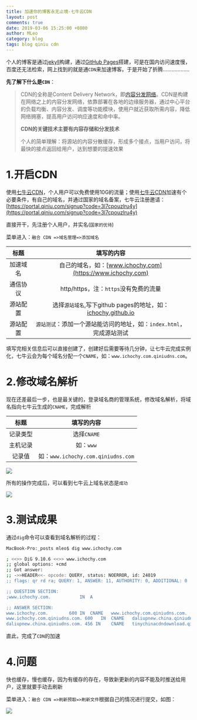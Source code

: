 ```yaml
---
title: 加速你的博客永无止境-七牛云CDN
layout: post
comments: true
date: 2019-03-06 15:25:00 +0800
author: MLeo
category: blog
tags: blog qiniu cdn
---
```


个人的博客是通过[jekyll](https://jekyllrb.com/)构建，通过[GitHub Pages](https://pages.github.com)搭建，可是在国内访问速度慢，百度还无法检索，网上找到的就是通`CDN`来加速博客。于是开始了折腾………………

**先了解下什么是`CDN`**：


> CDN的全称是Content Delivery Network，即[内容分发网络](https://baike.baidu.com/item/%E5%86%85%E5%AE%B9%E5%88%86%E5%8F%91%E7%BD%91%E7%BB%9C/4034265)。CDN是构建在网络之上的内容分发网络，依靠部署在各地的边缘服务器，通过中心平台的负载均衡、内容分发、调度等功能模块，使用户就近获取所需内容，降低网络拥塞，提高用户访问响应速度和命中率。
>
> **CDN的关键技术主要有内容存储和分发技术**
>
> 个人的简单理解：将源站的内容分散缓存，形成多个接点，当用户访问，将最快的接点返回给用户，达到想要的提速效果

# 1.开启CDN


使用[七牛云CDN](https://portal.qiniu.com/signup?code=3l7cpouzlru4y)，个人用户可以免费使用10G的流量；使用[七牛云CDN](https://portal.qiniu.com/signup?code=3l7cpouzlru4y)加速有个必要条件，有自己的域名，并通过国家的域名备案，七牛云注册邀请：[https://portal.qiniu.com/signup?code=3l7cpouzlru4y](https://portal.qiniu.com/signup?code=3l7cpouzlru4y)

直接开干，先注册个人用户，并实名(`国家的优待`)

菜单进入：`融合 CDN =>域名管理=>添加域名`

|   标题   |                          填写的内容                          |
| :------: | :----------------------------------------------------------: |
| 加速域名 |    自己的域名，如：[www.ichochy.com](https://www.ichochy.com)    |
| 通信协议 |            http/https，注：`https`没有免费的流量             |
| 源站配置 | 选择`源站域名`,写下github pages的地址，如：[ichochy.github.io](https://ichochy.github.io) |
| 源站配置 | `源站测试`：添加一个源站能访问的地址，如：`index.html`，完成源站测试 |

填写完相关信息后可以直接创建了，创建好后需要等待几分钟，让七牛云完成实例化，七牛云会为每个域名分配一个`CNAME`，如：`www.ichochy.com.qiniudns.com`。

# 2.修改域名解析


现在还差最后一步，也是最关键的，登录域名商的管理系统，修改域名解析，将域名指向七牛云生成的`CNAME`，完成解析

|   标题   |            填写的内容            |
| :------: | :------------------------------: |
| 记录类型 |           选择`CNAME`            |
| 主机记录 |            如：`www`             |
|  记录值  | 如：`www.ichochy.com.qiniudns.com` |

![](https://images.ichochy.com/WX20190306-165049.png)

所有的操作完成后，可以看到七牛云上域名状态是`成功`

![](https://images.ichochy.com/WX20190306-165813.png)

# 3.测试成果


通过`dig`命令可以查看到域名解析的过程：

```bash
MacBook-Pro:_posts mleo$ dig www.ichochy.com

; <<>> DiG 9.10.6 <<>> www.ichochy.com
;; global options: +cmd
;; Got answer:
;; ->>HEADER<<- opcode: QUERY, status: NOERROR, id: 24019
;; flags: qr rd ra; QUERY: 1, ANSWER: 11, AUTHORITY: 0, ADDITIONAL: 0

;; QUESTION SECTION:
;www.ichochy.com.			IN	A

;; ANSWER SECTION:
www.ichochy.com.		600	IN	CNAME	www.ichochy.com.qiniudns.com.
www.ichochy.com.qiniudns.com. 600	IN	CNAME	daliupnew.china.qiniudns.com.
daliupnew.china.qiniudns.com. 456 IN	CNAME	tinychinacdndownload.qiniu.com.w.kunlunea.com.

```

直此，完成了`CDN`的加速



# 4.问题

快也缓存，慢也缓存，因为有缓存的存在，导致新更新的内容不能及时推送给用户，这里就要手动去刷新

菜单进入：`融合 CDN =>刷新预取=>刷新文件`根据自己的情况进行提交，如图：

![](https://images.ichochy.com/WX20190306-181917.png)